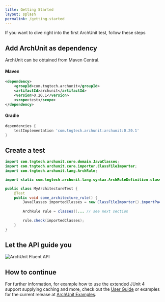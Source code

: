 ```yaml
---
title: Getting Started
layout: splash
permalink: /getting-started
---
```


If you want to dive right into the first ArchUnit test, follow these steps

## Add ArchUnit as dependency

ArchUnit can be obtained from Maven Central.

#### Maven
```xml
<dependency>
    <groupId>com.tngtech.archunit</groupId>
    <artifactId>archunit</artifactId>
    <version>0.20.1</version>
    <scope>test</scope>
</dependency>
```

#### Gradle
```groovy
dependencies {
    testImplementation 'com.tngtech.archunit:archunit:0.20.1'
}
```

## Create a test
```java
import com.tngtech.archunit.core.domain.JavaClasses;
import com.tngtech.archunit.core.importer.ClassFileImporter;
import com.tngtech.archunit.lang.ArchRule;

import static com.tngtech.archunit.lang.syntax.ArchRuleDefinition.classes;

public class MyArchitectureTest {
    @Test
    public void some_architecture_rule() {
        JavaClasses importedClasses = new ClassFileImporter().importPackages("com.myapp");
    
        ArchRule rule = classes()... // see next section
    
        rule.check(importedClasses);
    }
}
```
## Let the API guide you
![ArchUnit Fluent API](assets/ArchUnit-API.gif)

## How to continue
For further information, for example how to use the extended JUnit 4 support supplying caching and 
more, check out the [User Guide](userguide/html/000_Index.html) or examples for the current 
release at [ArchUnit Examples](https://github.com/TNG/ArchUnit-Examples).
